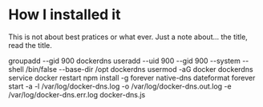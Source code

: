 How I installed it
=========
This is not about best pratices or what ever. Just a note about... the title, read the title.

 groupadd --gid 900 dockerdns
 useradd --uid 900 --gid 900 --system --shell /bin/false --base-dir /opt dockerdns
 usermod -aG docker dockerdns
 service docker restart
 npm install -g forever native-dns dateformat
 forever start -a -l /var/log/docker-dns.log -o /var/log/docker-dns.out.log -e /var/log/docker-dns.err.log docker-dns.js

